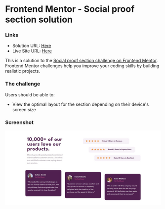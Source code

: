 # Frontend Mentor - Social proof section solution

### Links

- Solution URL:  [Here](https://www.frontendmentor.io/solutions/responsive-page-rJXS9tNHc)
- Live Site URL: [Here](https://gabyeager.github.io/Front-End-Mentor-Challenges/Newbie/Social%20proof%20section/)

This is a solution to the [Social proof section challenge on Frontend Mentor](https://www.frontendmentor.io/challenges/social-proof-section-6e0qTv_bA). Frontend Mentor challenges help you improve your coding skills by building realistic projects. 


### The challenge

Users should be able to:

- View the optimal layout for the section depending on their device's screen size

### Screenshot

![](./design/screenshot.jpeg)


